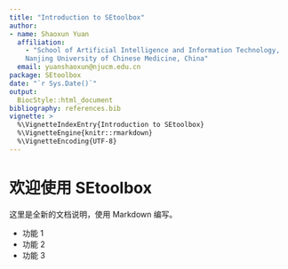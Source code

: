 ```yaml
---
title: "Introduction to SEtoolbox"
author:
- name: Shaoxun Yuan
  affiliation:
    - "School of Artificial Intelligence and Information Technology, 
    Nanjing University of Chinese Medicine, China"
  email: yuanshaoxun@njucm.edu.cn
package: SEtoolbox
date: "`r Sys.Date()`"
output: 
  BiocStyle::html_document
bibliography: references.bib
vignette: >
  %\VignetteIndexEntry{Introduction to SEtoolbox}
  %\VignetteEngine{knitr::rmarkdown}
  %\VignetteEncoding{UTF-8}  
---
```


# 欢迎使用 SEtoolbox

这里是全新的文档说明，使用 Markdown 编写。

- 功能 1
- 功能 2
- 功能 3
